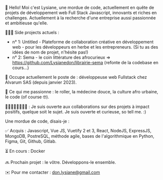👋 Hello! Moi c'est Lysiane, une mordue de code, actuellement en quête de projets de développement web Full Stack Javascript, innovants et riches en challenges. Actuellement à la recherche d'une entreprise aussi passionnée et ambitieuse qu'elle.

👩🏾‍💻 Side projects actuels : 
  - n° 1: Untitled - Plateforme de collaboration créative en développement web - pour les développeurs en herbe et les entrepreneurs. (Si tu as des idées de nom de projet, n'hésite pas!)
  - n° 2: Sema - le coin littérature des afrocurieux => https://github.com/Lysianedon/librairie-sema (refonte de la codebase en cours...)

💼 Occupe actuellement le poste de : développeuse web Fullstack chez Alvarum SAS (depuis janvier 2023).

🌱 Ce qui me passionne : le roller, la médecine douce, la culture afro urbaine, le code (of course 🤓).

🙋🏾‍♀️🙋🏼‍♂️💁🏼 : Je suis ouverte aux collaborations sur des projets à impact positifs, quelque soit le sujet. Je suis ouverte et curieuse, so tell me. :)

Une mordue de code, disais-je :

✅ Acquis : Javascript, Vue JS, Vuetify 2 et 3, React, NodeJS, ExpressJS, MongoDB, PostreSQL, méthode agile, bases de l'algorithmique en Python, Figma, Git, Github, Gitlab.

⏳ En cours : Docker

🔜 Prochain projet : le vôtre. Développons-le ensemble. 

✉️ Pour me contacter : don.lysiane@gmail.com
